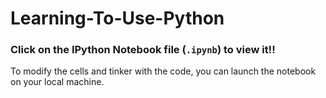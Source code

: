 # Learning-To-Use-Python

### Click on the IPython Notebook file (`.ipynb`) to view it!!

To modify the cells and tinker with the code, you can launch the notebook on your local machine.

